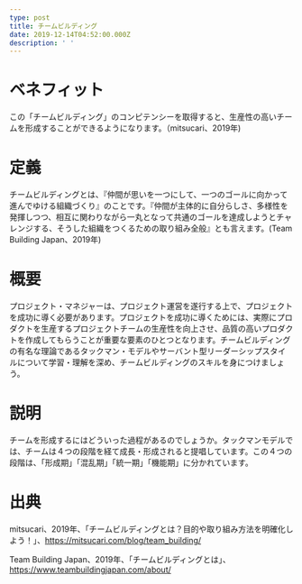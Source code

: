 ```yaml
---
type: post
title: チームビルディング
date: 2019-12-14T04:52:00.000Z
description: ' '
---
```

# ベネフィット

この「チームビルディング」のコンピテンシーを取得すると、生産性の高いチームを形成することができるようになります。（mitsucari、2019年)

# 定義

チームビルディングとは、『仲間が思いを一つにして、一つのゴールに向かって進んでゆける組織づくり』のことです。『仲間が主体的に自分らしさ、多様性を発揮しつつ、相互に関わりながら一丸となって共通のゴールを達成しようとチャレンジする、そうした組織をつくるための取り組み全般』とも言えます。(Team Building Japan、2019年)

# 概要

プロジェクト・マネジャーは、プロジェクト運営を遂行する上で、プロジェクトを成功に導く必要があります。プロジェクトを成功に導くためには、実際にプロダクトを生産するプロジェクトチームの生産性を向上させ、品質の高いプロダクトを作成してもらうことが重要な要素のひとつとなります。チームビルディングの有名な理論であるタックマン・モデルやサーバント型リーダーシップスタイルについて学習・理解を深め、チームビルディングのスキルを身につけましょう。

# 説明

チームを形成するにはどういった過程があるのでしょうか。タックマンモデルでは、チームは４つの段階を経て成長・形成されると提唱しています。この４つの段階は、「形成期」「混乱期」「統一期」「機能期」に分かれています。



# 出典

mitsucari、2019年、「チームビルディングとは？目的や取り組み方法を明確化しよう！」、https://mitsucari.com/blog/team_building/

Team Building Japan、2019年、「チームビルディングとは」、https://www.teambuildingjapan.com/about/
